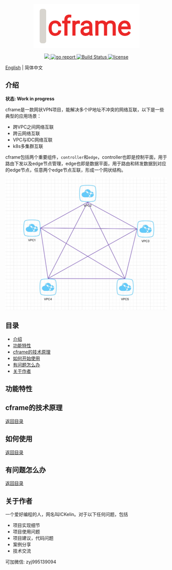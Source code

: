 <p align="center">
  <img src="doc/images/logo.jpg"/>
</p>


<p align="center">
  <a href="">
    <img src="https://img.shields.io/badge/-Go-000?&logo=go">
  </a>
  <a href="https://goreportcard.com/report/github.com/ICKelin/cframe" rel="nofollow">
    <img src="https://goreportcard.com/badge/github.com/ICKelin/cframe" alt="go report">
  </a>

  <a href="https://travis-ci.org/ICKelin/cframe" rel="nofollow">
    <img src="https://travis-ci.org/ICKelin/cframe.svg?branch=master" alt="Build Status">
  </a>
  <a href="https://github.com/ICKelin/cframe/blob/master/LICENSE">
    <img src="https://img.shields.io/github/license/mashape/apistatus.svg" alt="license">
  </a>
</p>

[English](README_EN.md) | 简体中文

## 介绍

**状态: Work in progress**

cframe是一款网状VPN项目，能解决多个IP地址不冲突的网络互联，以下是一些典型的应用场景：

- 跨VPC之间网络互联
- 跨云网络互联
- VPC与IDC网络互联
- k8s多集群互联

cframe包括两个重要组件，`controller`和`edge`，controller也即是控制平面，用于路由下发以及edge节点管理，edge也即是数据平面，用于路由和转发数据到对应的edge节点，任意两个edge节点互联，形成一个网状结构。

![](doc/images/arch.jpg)

## 目录
- [介绍](#介绍)
- [功能特性](#功能特性)
- [cframe的技术原理](#cframe的技术原理)
- [如何开始使用](#如何开始使用)
- [有问题怎么办](#有问题怎么办)
- [关于作者](#关于作者)

## 功能特性

## cframe的技术原理
[返回目录](#目录)

## 如何使用
[返回目录](#目录)

## 有问题怎么办
[返回目录](#目录)

## 关于作者
一个爱好编程的人，网名叫ICKelin。对于以下任何问题，包括

- 项目实现细节
- 项目使用问题
- 项目建议，代码问题
- 案例分享
- 技术交流

可加微信: zyj995139094